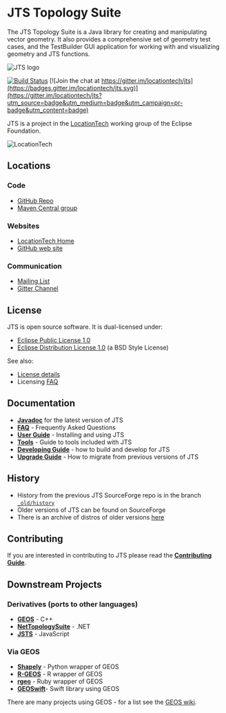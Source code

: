 JTS Topology Suite
==================

The JTS Topology Suite is a Java library for creating and manipulating vector geometry.  It also provides a comprehensive set of geometry test cases, and the TestBuilder GUI application for working with and visualizing geometry and JTS functions.

![JTS logo](jts_logo.png)

[![Build Status](https://api.travis-ci.org/locationtech/jts.svg)](http://travis-ci.org/locationtech/jts) [![Join the chat at https://gitter.im/locationtech/jts](https://badges.gitter.im/locationtech/jts.svg)](https://gitter.im/locationtech/jts?utm_source=badge&utm_medium=badge&utm_campaign=pr-badge&utm_content=badge)


JTS is a project in the [LocationTech](http://www.locationtech.org) working group of the Eclipse Foundation.

![LocationTech](locationtech_mark.png) 

## Locations

### Code
* [GitHub Repo](https://github.com/locationtech/jts)
* [Maven Central group](https://mvnrepository.com/artifact/org.locationtech.jts)

### Websites
* [LocationTech Home](https://locationtech.org/projects/technology.jts)
* [GitHub web site](https://locationtech.github.io/jts/)

### Communication
* [Mailing List](https://accounts.eclipse.org/mailing-list/jts-dev)
* [Gitter Channel](https://gitter.im/locationtech/jts)

## License

JTS is open source software.  It is dual-licensed under:

* [Eclipse Public License 1.0](https://www.eclipse.org/legal/epl-v10.html)
* [Eclipse Distribution License 1.0](http://www.eclipse.org/org/documents/edl-v10.php) (a BSD Style License)

See also:

* [License details](LICENSES.md)
* Licensing [FAQ](FAQ-LICENSING.md)

## Documentation

* [**Javadoc**](https://locationtech.github.io/jts/javadoc) for the latest version of JTS
* [**FAQ**](https://locationtech.github.io/jts/jts-faq.html) - Frequently Asked Questions 
* [**User Guide**](USING.md) - Installing and using JTS 
* [**Tools**](doc/TOOLS.md) - Guide to tools included with JTS
* [**Developing Guide**](DEVELOPING.md) - how to build and develop for JTS
* [**Upgrade Guide**](MIGRATION.md) - How to migrate from previous versions of JTS

## History

* History from the previous JTS SourceForge repo is in the branch [`_old/history`](https://github.com/locationtech/jts/tree/_old/history)
* Older versions of JTS can be found on SourceForge
* There is an archive of distros of older versions [here](https://github.com/dr-jts/jts-versions)

## Contributing

If you are interested in contributing to JTS please read the [**Contributing Guide**](CONTRIBUTING.md).

## Downstream Projects

### Derivatives (ports to other languages)
* [**GEOS**](https://trac.osgeo.org/geos) - C++
* [**NetTopologySuite**](https://github.com/NetTopologySuite/NetTopologySuite) - .NET
* [**JSTS**](https://github.com/bjornharrtell/jsts) - JavaScript

### Via GEOS
* [**Shapely**](https://github.com/Toblerity/Shapely) - Python wrapper of GEOS
* [**R-GEOS**](https://cran.r-project.org/web/packages/rgeos/index.html) - R wrapper of GEOS
* [**rgeo**](https://github.com/rgeo/rgeo) - Ruby wrapper of GEOS
* [**GEOSwift**](https://github.com/GEOSwift/GEOSwift)- Swift library using GEOS

There are many projects using GEOS - for a list see the [GEOS wiki](https://trac.osgeo.org/geos/wiki/Applications).


